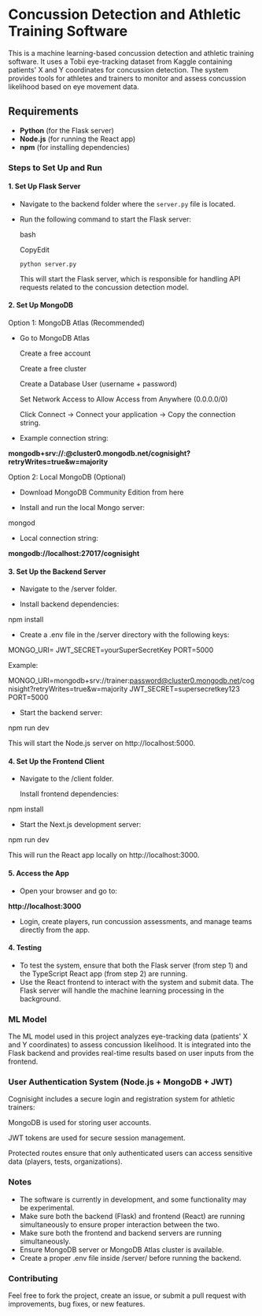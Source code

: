 # Concussion Detection and Athletic Training Software

This is a machine learning-based concussion detection and athletic training software. It uses a Tobii eye-tracking dataset from Kaggle containing patients' X and Y coordinates for concussion detection. The system provides tools for athletes and trainers to monitor and assess concussion likelihood based on eye movement data.

## Requirements

*   **Python** (for the Flask server)
*   **Node.js** (for running the React app)
*   **npm** (for installing dependencies)

### Steps to Set Up and Run

#### 1\. Set Up Flask Server

*   Navigate to the backend folder where the `server.py` file is located.
    
*   Run the following command to start the Flask server:
    
    bash
    
    CopyEdit
    
    `python server.py`
    
    This will start the Flask server, which is responsible for handling API requests related to the concussion detection model.
    

#### 2\. Set Up MongoDB

Option 1: MongoDB Atlas (Recommended)

*   Go to MongoDB Atlas

    Create a free account

    Create a free cluster

    Create a Database User (username + password)

    Set Network Access to Allow Access from Anywhere (0.0.0.0/0)

    Click Connect → Connect your application → Copy the connection string.

*   Example connection string:

**mongodb+srv://<username>:<password>@cluster0.mongodb.net/cognisight?retryWrites=true&w=majority**



Option 2: Local MongoDB (Optional)

*   Download MongoDB Community Edition from here

*   Install and run the local Mongo server:

mongod

*   Local connection string:

**mongodb://localhost:27017/cognisight**

#### 3\. Set Up the Backend Server

*   Navigate to the /server folder.

*   Install backend dependencies:

npm install

*   Create a .env file in the /server directory with the following keys:

MONGO_URI=<your-mongo-connection-string>
JWT_SECRET=yourSuperSecretKey
PORT=5000

Example:

MONGO_URI=mongodb+srv://trainer:password@cluster0.mongodb.net/cognisight?retryWrites=true&w=majority
JWT_SECRET=supersecretkey123
PORT=5000

*   Start the backend server:

npm run dev

This will start the Node.js server on http://localhost:5000.

#### 4\. Set Up the Frontend Client

*   Navigate to the /client folder.

    Install frontend dependencies:

npm install

*   Start the Next.js development server:

npm run dev

This will run the React app locally on http://localhost:3000.

#### 5\. Access the App

*   Open your browser and go to:

**http://localhost:3000**

*   Login, create players, run concussion assessments, and manage teams directly from the app.


#### 4\. Testing

*   To test the system, ensure that both the Flask server (from step 1) and the TypeScript React app (from step 2) are running.
*   Use the React frontend to interact with the system and submit data. The Flask server will handle the machine learning processing in the background.

### ML Model

The ML model used in this project analyzes eye-tracking data (patients' X and Y coordinates) to assess concussion likelihood. It is integrated into the Flask backend and provides real-time results based on user inputs from the frontend.

### User Authentication System (Node.js + MongoDB + JWT)

Cognisight includes a secure login and registration system for athletic trainers:

MongoDB is used for storing user accounts.

JWT tokens are used for secure session management.

Protected routes ensure that only authenticated users can access sensitive data (players, tests, organizations).


### Notes

*   The software is currently in development, and some functionality may be experimental.
*   Make sure both the backend (Flask) and frontend (React) are running simultaneously to ensure proper interaction between the two.
*   Make sure both the frontend and backend servers are running simultaneously.
*   Ensure MongoDB server or MongoDB Atlas cluster is available.
*   Create a proper .env file inside /server/ before running the backend.

### Contributing

Feel free to fork the project, create an issue, or submit a pull request with improvements, bug fixes, or new features.
